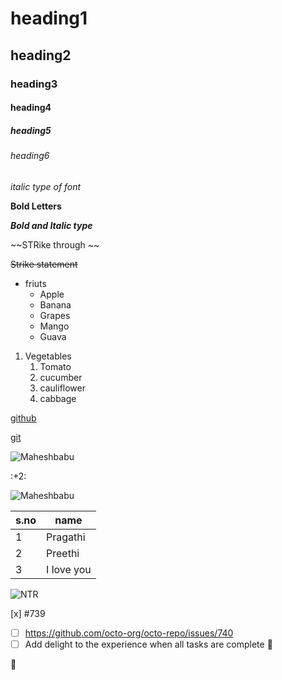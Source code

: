# heading1
## heading2
### heading3
#### heading4
##### heading5
###### heading6

*italic type of font*

**Bold Letters**

***Bold and Italic type***

~~STRike through ~~

~~Strike statement~~

* friuts 
  * Apple
  * Banana
  * Grapes
  * Mango
  * Guava
  
1. Vegetables
   1. Tomato
   2. cucumber
   3. cauliflower
   4. cabbage

[github](http://git-scm.com/)

[git](http://git-scm.com/)

![Maheshbabu](https://pbs.twimg.com/profile_images/1424343459150790660/MAGT20PI_400x400.jpg)

:+2:

![Maheshbabu](https://static.toiimg.com/thumb/msid-77256508,width-1200,height-900,resizemode-4/.jpg)

s.no|name
----|----
1|Pragathi
2|Preethi
3|I love you
![NTR](https://kj1bcdn.b-cdn.net/media/51557/jr-ntr.jpg?format=webp&width=1080&upscale=false)

[x] #739
- [ ] https://github.com/octo-org/octo-repo/issues/740
- [ ] Add delight to the experience when all tasks are complete :tada:

:tiger:
